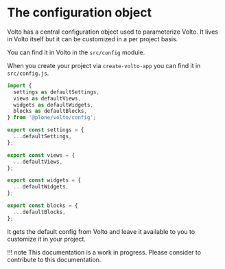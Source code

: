 # The configuration object

Volto has a central configuration object used to parameterize Volto. It lives in Volto itself but it can be customized in a per project basis.

You can find it in Volto in the `src/config` module.

When you create your project via `create-volto-app` you can find it in `src/config.js`.

```js
import {
  settings as defaultSettings,
  views as defaultViews,
  widgets as defaultWidgets,
  blocks as defaultBlocks,
} from '@plone/volto/config';

export const settings = {
  ...defaultSettings,
};

export const views = {
  ...defaultViews,
};

export const widgets = {
  ...defaultWidgets,
};

export const blocks = {
  ...defaultBlocks,
};
```

It gets the default config from Volto and leave it available to you to customize it in your project.

!!! note
    This documentation is a work in progress. Please consider to contribute to this documentation.

